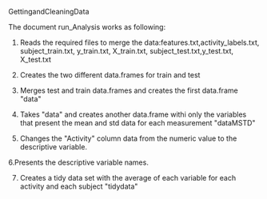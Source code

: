 GettingandCleaningData

The document run_Analysis works as following:

1. Reads the required files to merge the data:features.txt,activity_labels.txt, subject_train.txt, y_train.txt, X_train.txt, subject_test.txt,y_test.txt, X_test.txt

2. Creates the two different data.frames for train and test

3. Merges test and train data.frames and creates the first data.frame "data"

4. Takes "data" and creates another data.frame withi only the variables that present the mean and std data for each measurement "dataMSTD"

5. Changes the "Activity" column data from the numeric value to the descriptive variable.

6.Presents the descriptive variable names.

7. Creates a tidy data set with the average of each variable for each activity and each subject "tidydata"
      